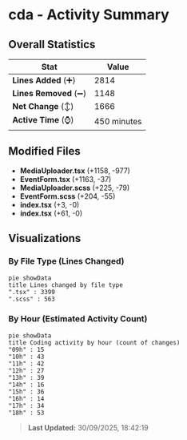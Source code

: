 # cda - Activity Summary 

## Overall Statistics

| Stat                   | Value                                                             |
| ---------------------- | ----------------------------------------------------------------- |
| **Lines Added** (➕)   | 2814                                          |
| **Lines Removed** (➖) | 1148                                        |
| **Net Change** (↕)    | 1666                |
| **Active Time** (⌚)   | 450 minutes |


## Modified Files
- **MediaUploader.tsx** (+1158, -977)
- **EventForm.tsx** (+1163, -37)
- **MediaUploader.scss** (+225, -79)
- **EventForm.scss** (+204, -55)
- **index.tsx** (+3, -0)
- **index.tsx** (+61, -0)

## Visualizations

### By File Type (Lines Changed)

```mermaid
pie showData
title Lines changed by file type
".tsx" : 3399
".scss" : 563
```

### By Hour (Estimated Activity Count)

```mermaid
pie showData
title Coding activity by hour (count of changes)
"09h" : 15
"10h" : 43
"11h" : 42
"12h" : 27
"13h" : 39
"14h" : 16
"15h" : 36
"16h" : 14
"17h" : 34
"18h" : 53
```


> **Last Updated:** 30/09/2025, 18:42:19